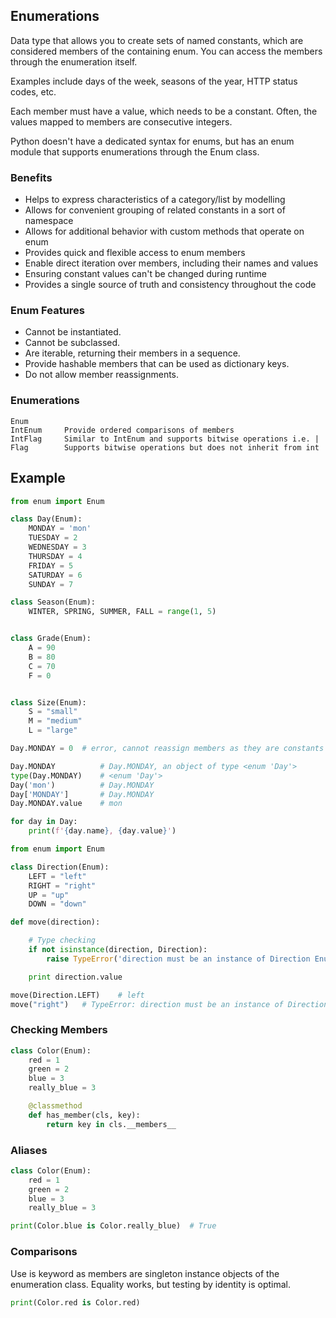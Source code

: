 ## Enumerations

Data type that allows you to create sets of named constants, which are considered members of the containing enum. You can access the members through the enumeration itself.

Examples include days of the week, seasons of the year, HTTP status codes, etc.

Each member must have a value, which needs to be a constant. Often, the values mapped to members are consecutive integers.

Python doesn't have a dedicated syntax for enums, but has an enum module that supports enumerations through the Enum class.

### Benefits

- Helps to express characteristics of a category/list by modelling
- Allows for convenient grouping of related constants in a sort of namespace
- Allows for additional behavior with custom methods that operate on enum
- Provides quick and flexible access to enum members
- Enable direct iteration over members, including their names and values
- Ensuring constant values can't be changed during runtime
- Provides a single source of truth and consistency throughout the code

### Enum Features

- Cannot be instantiated.
- Cannot be subclassed.
- Are iterable, returning their members in a sequence.
- Provide hashable members that can be used as dictionary keys.
- Do not allow member reassignments.

### Enumerations

```
Enum
IntEnum     Provide ordered comparisons of members
IntFlag     Similar to IntEnum and supports bitwise operations i.e. |
Flag        Supports bitwise operations but does not inherit from int
```

## Example

```py
from enum import Enum

class Day(Enum):
    MONDAY = 'mon'
    TUESDAY = 2
    WEDNESDAY = 3
    THURSDAY = 4
    FRIDAY = 5
    SATURDAY = 6
    SUNDAY = 7

class Season(Enum):
    WINTER, SPRING, SUMMER, FALL = range(1, 5)


class Grade(Enum):
    A = 90
    B = 80
    C = 70
    F = 0


class Size(Enum):
    S = "small"
    M = "medium"
    L = "large"
```

```py
Day.MONDAY = 0  # error, cannot reassign members as they are constants

Day.MONDAY          # Day.MONDAY, an object of type <enum 'Day'>
type(Day.MONDAY)    # <enum 'Day'>
Day('mon')          # Day.MONDAY
Day['MONDAY']       # Day.MONDAY
Day.MONDAY.value    # mon

for day in Day:
    print(f'{day.name}, {day.value}')
```

```py
from enum import Enum

class Direction(Enum):
    LEFT = "left"
    RIGHT = "right"
    UP = "up"
    DOWN = "down"

def move(direction):

    # Type checking
    if not isinstance(direction, Direction):
        raise TypeError('direction must be an instance of Direction Enum')

    print direction.value

move(Direction.LEFT)    # left
move("right")   # TypeError: direction must be an instance of Direction Enum
```

### Checking Members

```py
class Color(Enum):
    red = 1
    green = 2
    blue = 3
    really_blue = 3

    @classmethod
    def has_member(cls, key):
        return key in cls.__members__
```

### Aliases

```py
class Color(Enum):
    red = 1
    green = 2
    blue = 3
    really_blue = 3

print(Color.blue is Color.really_blue)  # True
```

### Comparisons

Use is keyword as members are singleton instance objects of the enumeration class. Equality works, but testing by identity is optimal.

```py
print(Color.red is Color.red)
```
